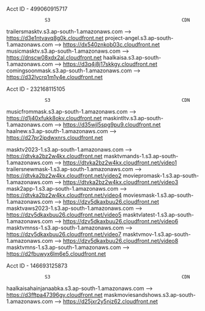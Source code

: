 
Acct ID - 499060915717

                  S3                                                CDN
trailersmasktv.s3.ap-south-1.amazonaws.com    -->    https://d3e1ntvavq8g0k.cloudfront.net
project-angel.s3.ap-south-1.amazonaws.com     -->    https://dx540znkob03c.cloudfront.net
musicmasktv.s3.ap-south-1.amazonaws.com       -->    https://dnscw08xdx2al.cloudfront.net
haalkaisa.s3.ap-south-1.amazonaws.com         -->    https://d3q4j8j17skkgy.cloudfront.net
comingsoonmask.s3.ap-south-1.amazonaws.com    -->    https://d32lycrq1m1y4e.cloudfront.net

Acct ID - 232168115105

                  S3                                                CDN
musicfrommask.s3.ap-south-1.amazonaws.com     -->    https://d1j40xfukk8okv.cloudfront.net
maskintltv.s3.ap-south-1.amazonaws.com        -->    https://d35wjl5spg9pu9.cloudfront.net
haalnew.s3.ap-south-1.amazonaws.com           -->    https://d27pr2ipdwxnrs.cloudfront.net

masktv2023-1.s3.ap-south-1.amazonaws.com      -->    https://dtvka2bz2w4kx.cloudfront.net
masktvmands-1.s3.ap-south-1.amazonaws.com     -->    https://dtvka2bz2w4kx.cloudfront.net/video1
trailersnewmask-1.s3.ap-south-1.amazonaws.com -->    https://dtvka2bz2w4kx.cloudfront.net/video2
moviepromask-1.s3.ap-south-1.amazonaws.com    -->    https://dtvka2bz2w4kx.cloudfront.net/video3
mask2app-1.s3.ap-south-1.amazonaws.com        -->    https://dtvka2bz2w4kx.cloudfront.net/video4
moviesmask-1.s3.ap-south-1.amazonaws.com      -->    https://dzv5dkaxbuu26.cloudfront.net
masktvaws2023-1.s3.ap-south-1.amazonaws.com   -->    https://dzv5dkaxbuu26.cloudfront.net/video5
masktvlatest-1.s3.ap-south-1.amazonaws.com    -->    https://dzv5dkaxbuu26.cloudfront.net/video6
masktvmnss-1.s3.ap-south-1.amazonaws.com      -->    https://dzv5dkaxbuu26.cloudfront.net/video7
masktvmov-1.s3.ap-south-1.amazonaws.com       -->    https://dzv5dkaxbuu26.cloudfront.net/video8
masktvmns-1.s3.ap-south-1.amazonaws.com       -->    https://d2fbuwyx6lm6e5.cloudfront.net

Acct ID - 146693125873 

                  S3                                                CDN  
haalkaisahainjanaabka.s3.ap-south-1.amazonaws.com -->   https://d3fftpa47396gy.cloudfront.net
maskmoviesandshows.s3.ap-south-1.amazonaws.com    -->   https://d25jxr2y5njz62.cloudfront.net
